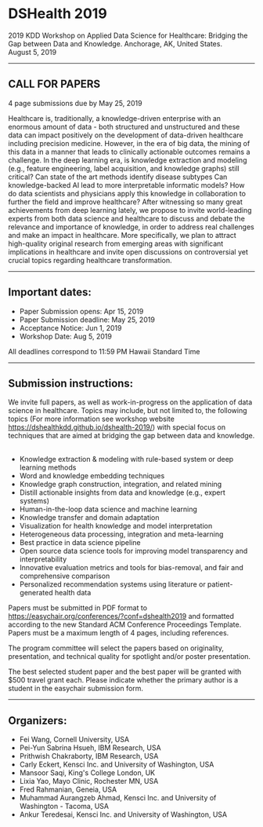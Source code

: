 # DSHealth 2019

2019 KDD Workshop on Applied Data Science for Healthcare: Bridging the Gap between Data and Knowledge.
Anchorage, AK, United States.  
August 5, 2019  

---------------------------------
CALL FOR PAPERS
---------------------------------

4 page submissions due by May 25, 2019

Healthcare is, traditionally, a knowledge-driven enterprise with an enormous
amount of data - both structured and unstructured and these data can impact
positively on the development of data-driven healthcare including precision
medicine. However, in the era of big data, the mining of this data in a manner
that leads to clinically actionable outcomes remains a challenge. In the deep
learning era, is knowledge extraction and modeling (e.g., feature engineering,
label acquisition, and knowledge graphs) still critical? Can state of the art
methods identify disease subtypes Can knowledge-backed AI lead to more
interpretable informatic models? How do data scientists and physicians apply
this knowledge in collaboration to further the field and improve healthcare?
After witnessing so many great achievements from deep learning lately, we
propose to invite world-leading experts from both data science and healthcare
to discuss and debate the relevance and importance of knowledge, in order to
address real challenges and make an impact in healthcare. More specifically, we
plan to attract high-quality original research from emerging areas with
significant implications in healthcare and invite open discussions on
controversial yet crucial topics regarding healthcare transformation.


--------------------------
Important dates:
--------------------------

* Paper Submission opens: Apr 15, 2019
* Paper Submission deadline: May 25, 2019
* Acceptance Notice: Jun 1, 2019
* Workshop Date: Aug 5, 2019

All deadlines correspond to 11:59 PM Hawaii Standard Time 

---------------------------------
Submission instructions:
---------------------------------

We invite full papers, as well as work-in-progress on the application of data
science in healthcare. Topics may include, but not limited to, the following
topics (For more information see workshop website https://dshealthkdd.github.io/dshealth-2019/)
with special focus on techniques that are aimed at bridging the gap between
data and knowledge.
 
* Knowledge extraction & modeling with rule-based system or deep learning methods
* Word and knowledge embedding techniques 
* Knowledge graph construction, integration, and related mining
* Distill actionable insights from data and knowledge (e.g., expert systems)
* Human-in-the-loop data science and machine learning
* Knowledge transfer and domain adaptation
* Visualization for health knowledge and model interpretation
* Heterogeneous data processing, integration and meta-learning
* Best practice in data science pipeline 
* Open source data science tools for improving model transparency and interpretability
* Innovative evaluation metrics and tools for bias-removal, and fair and comprehensive comparison
* Personalized recommendation systems using literature or patient-generated health data

Papers must be submitted in PDF format to
https://easychair.org/conferences/?conf=dshealth2019 and formatted according to the
new Standard ACM Conference Proceedings Template. Papers must be a maximum
length of 4 pages, including references.

The program committee will select the papers based on originality,
presentation, and technical quality for spotlight and/or poster presentation.

The best selected student paper and the best paper will be granted with $500
travel grant each. Please indicate whether the primary author is a student in
the easychair submission form. 

---------------------------------
Organizers:
---------------------------------

* Fei Wang, Cornell University, USA
* Pei-Yun Sabrina Hsueh, IBM Research, USA
* Prithwish Chakraborty, IBM Research, USA
* Carly Eckert, Kensci Inc. and University of Washington, USA
* Mansoor Saqi, King's College London, UK
* Lixia Yao, Mayo Clinic, Rochester MN, USA
* Fred Rahmanian, Geneia, USA
* Muhammad Aurangzeb Ahmad, Kensci Inc. and University of Washington - Tacoma, USA
* Ankur Teredesai, Kensci Inc. and University of Washington, USA
